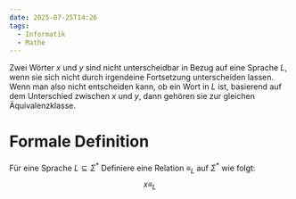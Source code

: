 ```yaml
---
date: 2025-07-25T14:26
tags:
  - Informatik
  - Mathe
---
```

Zwei Wörter $x$ und $y$ sind nicht unterscheidbar in Bezug auf eine Sprache $L$, wenn sie sich nicht durch irgendeine Fortsetzung unterscheiden lassen. Wenn man also nicht entscheiden kann, ob ein Wort in $L$ ist, basierend auf dem Unterschied zwischen $x$ und $y$, dann gehören sie zur gleichen Äquivalenzklasse.

# Formale Definition
Für eine Sprache $L \subseteq \Sigma^*$
Definiere eine Relation $\equiv_{L}$ auf $\Sigma^*$ wie folgt:
$$x \equiv_{L}$$